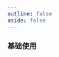 ```yaml
---
outline: false
aside: false
---
```


<custom-h5-demo comp="hl-h5-file" title="文件">

### 基础使用

</custom-h5-demo>
